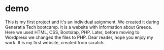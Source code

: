 # demo
This is my first project and it's an individual asignment. We created it during Generatia Tech bootcamp. It is a website with information about Greece. Here we used HTML, CSS, Bootsrap, PHP. Later, before moving to Wordpress we changed the files to PHP.
 Dear reader, hope you enjoy my work. It is my first website, created from scratch.
